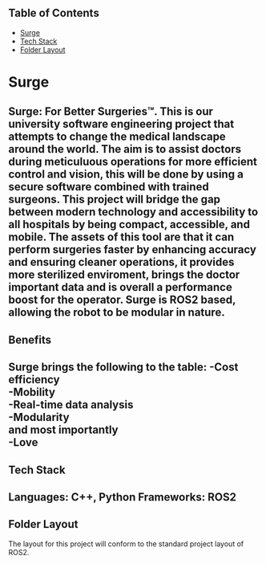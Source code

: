 ## Table of Contents
- [Surge](#surge)
- [Tech Stack](#tech-stack)
- [Folder Layout](#folder-layout)

# Surge
**Surge:** For Better Surgeries™. This is our university software engineering project that attempts to change the medical landscape around the world. The aim is to assist doctors during meticuluous operations for more efficient control and vision, this will be done by using a secure software combined with trained surgeons. This project will bridge the gap between modern technology and accessibility to all hospitals by being compact, accessible, and mobile. The assets of this tool are that it can perform surgeries faster by enhancing accuracy and ensuring cleaner operations, it provides more sterilized enviroment, brings the doctor important data and is overall a performance boost for the operator. Surge is ROS2 based, allowing the robot to be modular in nature.
---
## Benefits
**Surge** brings the following to the table:
-Cost efficiency<br>
-Mobility<br>
-Real-time data analysis<br>
-Modularity<br>
and most importantly<br>
-Love<br>
---
## Tech Stack
**Languages:** C++, Python
**Frameworks:** ROS2
---
## Folder Layout
The layout for this project will conform to the standard project layout of ROS2.


 
